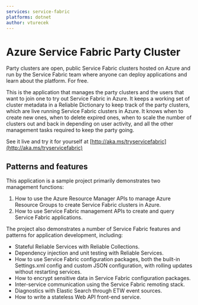 ```yaml
---
services: service-fabric
platforms: dotnet
author: vturecek
---
```


# Azure Service Fabric Party Cluster

Party clusters are open, public Service Fabric clusters hosted on Azure and run by the Service Fabric team where anyone can deploy applications and learn about the platform. For free. 

This is the application that manages the party clusters and the users that want to join one to try out Service Fabric in Azure. It keeps a working set of cluster metadata in a Reliable Dictionary to keep track of the party clusters, which are live running Service Fabric clusters in Azure. It knows when to create new ones, when to delete expired ones, when to scale the number of clusters out and back in depending on user activity, and all the other management tasks required to keep the party going.  

See it live and try it for yourself at [http://aka.ms/tryservicefabric](http://aka.ms/tryservicefabric)

## Patterns and features

This application is a sample project primarily demonstrates two management functions:

1.  How to use the Azure Resource Manager APIs to manage Azure Resource Groups to create Service Fabric clusters in Azure. 
2.  How to use Service Fabric management APIs to create and query Service Fabric applications.

The project also demonstrates a number of Service Fabric features and patterns for application development, including:


-  Stateful Reliable Services with Reliable Collections.
-  Dependency injection and unit testing with Reliable Services.
-  How to use Service Fabric configuration packages, both the built-in Settings.xml config and custom JSON configuration, with rolling updates without restarting services.
-  How to encrypt sensitive data in Service Fabric configuration packages.
-  Inter-service communication using the Service Fabric remoting stack.
-  Diagnostics with Elastic Search through ETW event sources.
-  How to write a stateless Web API front-end service.

